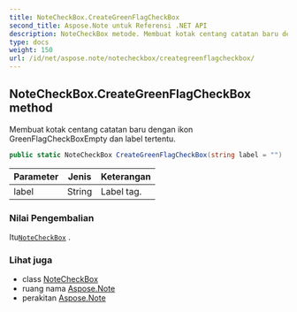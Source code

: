 ```yaml
---
title: NoteCheckBox.CreateGreenFlagCheckBox
second_title: Aspose.Note untuk Referensi .NET API
description: NoteCheckBox metode. Membuat kotak centang catatan baru dengan ikon GreenFlagCheckBoxEmpty dan label tertentu.
type: docs
weight: 150
url: /id/net/aspose.note/notecheckbox/creategreenflagcheckbox/
---
```

## NoteCheckBox.CreateGreenFlagCheckBox method

Membuat kotak centang catatan baru dengan ikon GreenFlagCheckBoxEmpty dan label tertentu.

```csharp
public static NoteCheckBox CreateGreenFlagCheckBox(string label = "")
```

| Parameter | Jenis | Keterangan |
| --- | --- | --- |
| label | String | Label tag. |

### Nilai Pengembalian

Itu[`NoteCheckBox`](../) .

### Lihat juga

* class [NoteCheckBox](../)
* ruang nama [Aspose.Note](../../notecheckbox/)
* perakitan [Aspose.Note](../../../)


